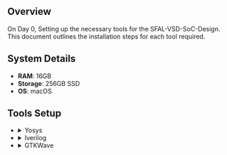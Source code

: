 

## Overview
On Day 0, Setting up the necessary tools for the SFAL-VSD-SoC-Design. This document outlines the installation steps for each tool required.

## System Details
- **RAM**: 16GB
- **Storage**: 256GB SSD
- **OS**: macOS

## Tools Setup

<ul>
    <li>
        <details>
            <summary>Yosys</summary>
            <p>Instructions:</p>
            <pre>
```bash
$ /bin/bash -c "$(curl -fsSL https://raw.githubusercontent.com/Homebrew/install/HEAD/install.sh)"
$ git clone https://github.com/YosysHQ/yosys.git
$ brew install cmake gcc gawk tcl-tk libtool bison flex make
$ brew install graphviz
$ cd yosys
$ git submodule update --init
$ make
$ yosys --version
        </pre><img width="960" height="447" alt="Screenshot 2025-10-04 205957" src="https://github.com/user-attachments/assets/717a1567-15cf-4862-abdf-529da1adee07" />

    </details>
</li>
<li>
    <details>
        <summary>Iverilog</summary>
        <p>Instructions:</p>
        <pre>
$ brew install icarus-verilog
        </pre>
     <img width="960" height="457" alt="image" src="https://github.com/user-attachments/assets/6e32d3ab-b512-4dfb-9562-8454375ef277" />

    </details>
</li>
<li>
    <details>
        <summary>GTKWave</summary>
        <p>Instructions:</p>
        <pre>
$ brew install gtkwave
        </pre>
        <img width="960" height="459" alt="image" src="https://github.com/user-attachments/assets/9a713e69-7c0c-476a-adf6-7fc4cfa1fe0d" />

    </details>
</li>
</ul>

